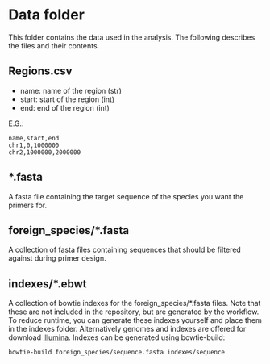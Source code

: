 # Data folder

This folder contains the data used in the analysis. The following describes the files and their contents.

## Regions.csv

- name: name of the region (str)
- start: start of the region (int)
- end: end of the region (int)

E.G.:

```csv
name,start,end
chr1,0,1000000
chr2,1000000,2000000
```

## *.fasta

A fasta file containing the target sequence of the species you want the primers for.

## foreign_species/*.fasta

A collection of fasta files containing sequences that should be filtered against during primer design.

## indexes/*.ebwt

A collection of bowtie indexes for the foreign_species/*.fasta files. Note that these are not included in the repository, but are generated by the workflow.
To reduce runtime, you can generate these indexes yourself and place them in the indexes folder. Alternatively genomes and indexes are offered for download [Illumina](http://support.illumina.com/sequencing/sequencing_software/igenome.ilmn). Indexes can be generated using bowtie-build:

```bash
bowtie-build foreign_species/sequence.fasta indexes/sequence
```
